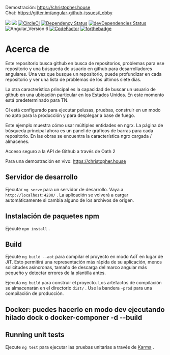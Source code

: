 Demostración: https://christopher.house <br> Chat: https://gitter.im/angular-github-issues/Lobby

<a href="https://codeclimate.com/github/crh225/angular-github-issues/maintainability"><img src="https://api.codeclimate.com/v1/badges/e17d5ad267ef6f6503c1/maintainability"></a>
<a href="https://codeclimate.com/github/crh225/angular-github-issues/test_coverage"><img src="https://api.codeclimate.com/v1/badges/e17d5ad267ef6f6503c1/test_coverage"></a>
[![CircleCI](https://circleci.com/gh/crh225/angular-github-issues/tree/master.svg?style=shield)](https://circleci.com/gh/crh225/angular-github-issues/tree/master)
[![Dependency Status](https://david-dm.org/crh225/angular-github-issues.svg)](https://david-dm.org/crh225/angular-github-issues)
[![devDependencies Status](https://david-dm.org/crh225/angular-github-issues/dev-status.svg)](https://david-dm.org/crh225/angular-github-issues?type=dev)
![Angular_Version 6](https://img.shields.io/badge/Angular_Version-7-brightgreen.svg)
[![CodeFactor](https://www.codefactor.io/repository/github/crh225/angular-github-issues/badge)](https://www.codefactor.io/repository/github/crh225/angular-github-issues)
[![forthebadge](https://forthebadge.com/images/badges/designed-in-etch-a-sketch.svg)](https://forthebadge.com)

# Acerca de

Este repositorio busca github en busca de repositorios, problemas para ese repositorio y una búsqueda de usuario en github para desarrolladores angulares. Una vez que busque un repositorio, puede profundizar en cada repositorio y ver una lista de problemas de los últimos siete días.

La otra característica principal es la capacidad de buscar un usuario de github en una ubicación particular en los Estados Unidos. En este momento está predeterminado para TN.

CI está configurado para ejecutar pelusas, pruebas, construir en un modo no apto para la producción y para desplegar a base de fuego.

Este ejemplo muestra cómo usar múltiples entidades en ngrx. La página de búsqueda principal ahora es un panel de gráficos de barras para cada repositorio. En las obras se encuentra la característica ngrx cargada / almacenes.

Acceso seguro a la API de Github a través de Oath 2

Para una demostración en vivo: https://christopher.house

## Servidor de desarrollo

Ejecutar `ng serve` para un servidor de desarrollo. Vaya a `http://localhost:4200/` . La aplicación se volverá a cargar automáticamente si cambia alguno de los archivos de origen.

## Instalación de paquetes npm

Ejecute `npm install` .

## Build

Ejecute `ng build --aot` para compilar el proyecto en modo AoT en lugar de JiT. Esto permitirá una representación más rápida de su aplicación, menos solicitudes asíncronas, tamaño de descarga del marco angular más pequeño y detectar errores de la plantilla antes.

Ejecuta `ng build` para construir el proyecto. Los artefactos de compilación se almacenarán en el directorio `dist/` . Use la bandera `-prod` para una compilación de producción.

## Docker: puedes hacerlo en modo dev ejecutando hilado dock o docker-componer -d --build

## Running unit tests

Ejecute `ng test` para ejecutar las pruebas unitarias a través de [Karma](https://karma-runner.github.io) .
